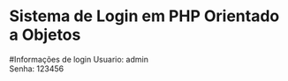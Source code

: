 Sistema de Login em PHP Orientado a Objetos
=======================


#Informações de login
Usuario: admin<br>
Senha: 123456
